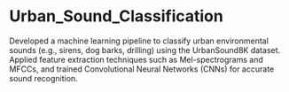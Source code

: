 # Urban_Sound_Classification
Developed a machine learning pipeline to classify urban environmental sounds (e.g., sirens, dog barks, drilling) using the UrbanSound8K dataset. Applied feature extraction techniques such as Mel-spectrograms and MFCCs, and trained Convolutional Neural Networks (CNNs) for accurate sound recognition.
